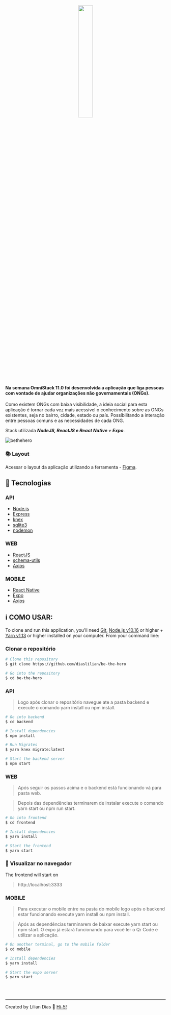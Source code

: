 <h1 align="center">
    <img src="https://user-images.githubusercontent.com/47895394/77856815-279da300-71d0-11ea-8823-23344010cc71.png" width="30%"></img> 
    <br>

<h4>Na semana OmniStack 11.0 foi desenvolvida a aplicação que liga pessoas com vontade de ajudar organizações não governamentais (ONGs).
</h4>

Como existem ONGs com baixa visibilidade, a ideia social para esta aplicação é tornar cada vez mais acessivel o conhecimento sobre as ONGs existentes, seja no bairro, cidade, estado ou país. Possíbilitando a interação entre pessoas comuns e as necessidades de cada ONG.

Stack utilizada **_NodeJS, ReactJS e React Native + Expo_**.

![bethehero](https://user-images.githubusercontent.com/47895394/77863381-5596dd80-71f8-11ea-8134-4767fad283ab.png)

### :books: Layout

Acessar o layout da aplicação utilizando a ferramenta - [Figma](https://www.figma.com/file/2C2yvw7jsCOGmaNUDftX9n/Be-The-Hero-OmniStack-11?node-id=0%3A1).

## :rocket: Tecnologias

### API

- [Node.js](https://nodejs.org/en/)
- [Express](https://expressjs.com/)
- [knex](https://knexjs.org)
- [sqlite3](https://github.com/mapbox/node-sqlite3)
- [nodemon](http://nodemon.io)

### WEB

- [ReactJS](https://reactjs.org/)
- [schema-utils](https://github.com/webpack/schema-utils)
- [Axios](https://github.com/axios/axios)

### MOBILE

- [React Native](http://facebook.github.io/react-native/)
- [Expo](https://expo.io/)
- [Axios](https://github.com/axios/axios)

## :information_source: COMO USAR:

To clone and run this application, you'll need [Git](https://git-scm.com), [Node.js v10.16](nodejs) or higher + [Yarn v1.13](yarn) or higher installed on your computer. From your command line:

### **Clonar o repositório**

```bash
# Clone this repository
$ git clone https://github.com/diaslilian/be-the-hero

# Go into the repository
$ cd be-the-hero
```

### **API**

> Logo após clonar o repositório navegue ate a pasta backend e execute o comando yarn install ou npm install.

```bash
# Go into backend
$ cd backend

# Install dependencies
$ npm install

# Run Migrates
$ yarn knex migrate:latest

# Start the backend server
$ npm start
```

### WEB

> Após seguir os passos acima e o backend está funcionando vá para pasta web.

> Depois das dependências terminarem de instalar execute o comando yarn start ou npm run start.

```bash
# Go into frontend
$ cd frontend

# Install dependencies
$ yarn install

# Start the frontend
$ yarn start
```

### :eyes: **Visualizar no navegador**

The frontend will start on

> http://localhost:3333

### MOBILE

> Para executar o mobile entre na pasta do mobile logo após o backend estar funcionando execute yarn install ou npm install.

> Após as dependências terminarem de baixar execute yarn start ou npm start. O expo já estará funcionando para você ler o Qr Code e utilizar a aplicação.

```bash
# On another terminal, go to the mobile folder
$ cd mobile

# Install dependencies
$ yarn install

# Start the expo server
$ yarn start
```

<br><br>

<hr>

Created by Lilian Dias :wave: [Hi-5!](https://www.linkedin.com/in/dias-lilian/)
